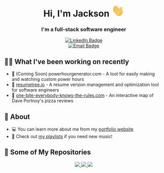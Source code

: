

<h1 align="Center">  Hi, I'm Jackson <img src="https://raw.githubusercontent.com/ABSphreak/ABSphreak/master/gifs/Hi.gif" width="40px" /> </h1>

<div align="center">
  <h3>I'm a full-stack software engineer</h3>
  <a href="https://www.linkedin.com/in/jackson-wa11ace/">
    <img src="https://img.shields.io/badge/-LinkedIn-blue?style=flat-square&logo=Linkedin&logoColor=white" alt="LinkedIn Badge" />
  </a>
  <div></div>
  <a href="mailto:jwallace1410@gmail.com.com">
    <img src="https://img.shields.io/badge/-Email-c14438?style=flat-square&logo=Gmail&logoColor=white" alt="Email Badge" />
  </a>
</div>

## 👨‍💻 What I've been working on recently
- 🍺 (Coming Soon) powerhourgenerator.com - A tool for easily making and watching custom power hours
- 🌲 [resumetree.io](https://www.resumetree.io/) - A resume version management and optimization tool for software engineers
- 🍕 [one-bite-everybody-knows-the-rules.com](https://one-bite-everybody-knows-the-rules.com/) - An interactive map of Dave Portnoy's pizza reviews


## 🧐 About
- 💻 You can learn more about me from my [portfolio website](https://jacksonwallace.io/)
- 🎸 Check out [my playlists](https://open.spotify.com/user/jwallace1410?si=07dff0cc766149d1) if you need new music!


## 📂 Some of My Repositories

<div align="center">
  <a href="https://github.com/jackson-wallace/prompt-share-app">
    <img src="https://github-readme-stats.vercel.app/api/pin/?username=jackson-wallace&repo=prompt-share-app" />
  </a>
  <a href="https://github.com/jackson-wallace/sms-gpt">
    <img src="https://github-readme-stats.vercel.app/api/pin/?username=jackson-wallace&repo=sms-gpt" />
  </a>
  <a href="https://github.com/jackson-wallace/reddit-post-generator">
    <img src="https://github-readme-stats.vercel.app/api/pin/?username=jackson-wallace&repo=reddit-post-generator" />
  </a>
</div>
